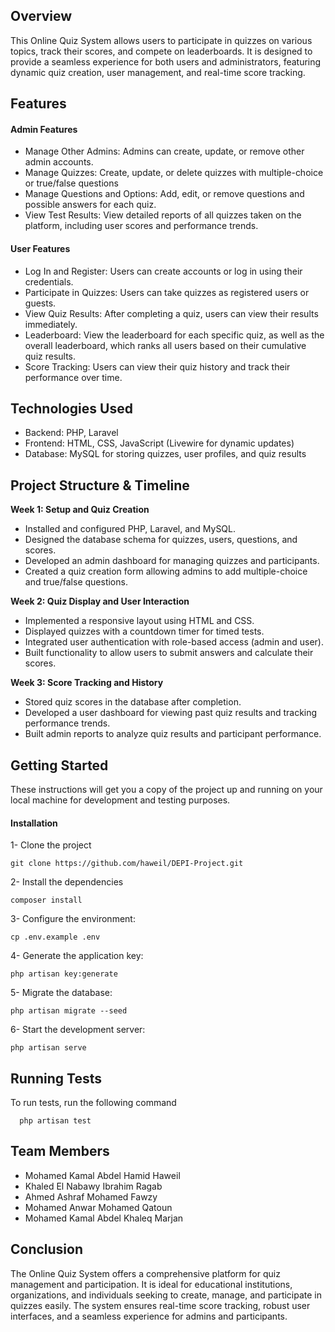 

## Overview
This Online Quiz System allows users to participate in quizzes on various topics, track their scores, and compete on leaderboards. It is designed to provide a seamless experience for both users and administrators, featuring dynamic quiz creation, user management, and real-time score tracking.
## Features

#### Admin Features

- Manage Other Admins: Admins can create, update, or remove other admin accounts.
- Manage Quizzes: Create, update, or delete quizzes with multiple-choice or true/false questions
-  Manage Questions and Options: Add, edit, or remove questions and possible answers for each quiz.
-  View Test Results: View detailed reports of all quizzes taken on the platform, including user scores and performance trends.

#### User Features
- Log In and Register: Users can create accounts or log in using their credentials.
- Participate in Quizzes: Users can take quizzes as registered users or guests.
- View Quiz Results: After completing a quiz, users can view their results immediately.
- Leaderboard: View the leaderboard for each specific quiz, as well as the overall leaderboard, which ranks all users based on their cumulative quiz results.
- Score Tracking: Users can view their quiz history and track their performance over time.
## Technologies Used
- Backend: PHP, Laravel
- Frontend: HTML, CSS, JavaScript (Livewire for dynamic updates)
- Database: MySQL for storing quizzes, user profiles, and quiz results

## Project Structure & Timeline
**Week 1: Setup and Quiz Creation**
- Installed and configured PHP, Laravel, and MySQL.
- Designed the database schema for quizzes, users, questions, and scores.
- Developed an admin dashboard for managing quizzes and participants.
- Created a quiz creation form allowing admins to add multiple-choice and true/false questions.

**Week 2: Quiz Display and User Interaction**
- Implemented a responsive layout using HTML and CSS.
- Displayed quizzes with a countdown timer for timed tests.
- Integrated user authentication with role-based access (admin and user).
- Built functionality to allow users to submit answers and calculate their scores.

**Week 3: Score Tracking and History**
- Stored quiz scores in the database after completion.
- Developed a user dashboard for viewing past quiz results and tracking performance trends.
- Built admin reports to analyze quiz results and participant performance.

## Getting Started

These instructions will get you a copy of the project up and running on your local machine for development and testing purposes.

#### Installation

1- Clone the project

```
git clone https://github.com/haweil/DEPI-Project.git
```

2- Install the dependencies

```
composer install
```

3- Configure the environment:

```
cp .env.example .env
```

4- Generate the application key:

```
php artisan key:generate
```

5- Migrate the database:

```
php artisan migrate --seed
```

6- Start the development server:

```
php artisan serve
```

## Running Tests

To run tests, run the following command

```
  php artisan test
```
## Team Members 
- Mohamed Kamal Abdel Hamid Haweil
- Khaled El Nabawy Ibrahim Ragab
- Ahmed Ashraf Mohamed Fawzy
- Mohamed Anwar Mohamed Qatoun
- Mohamed Kamal Abdel Khaleq Marjan

## Conclusion
The Online Quiz System offers a comprehensive platform for quiz management and participation. It is ideal for educational institutions, organizations, and individuals seeking to create, manage, and participate in quizzes easily. The system ensures real-time score tracking, robust user interfaces, and a seamless experience for admins and participants.
